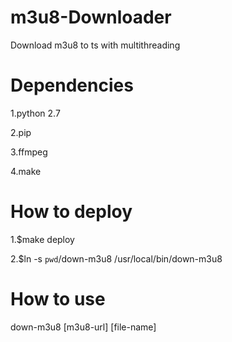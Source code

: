 # m3u8-Downloader
Download m3u8 to ts with multithreading

# Dependencies
1.python 2.7

2.pip

3.ffmpeg

4.make

# How to deploy
1.$make deploy

2.$ln -s `pwd`/down-m3u8 /usr/local/bin/down-m3u8

# How to use
down-m3u8 [m3u8-url] [file-name]

